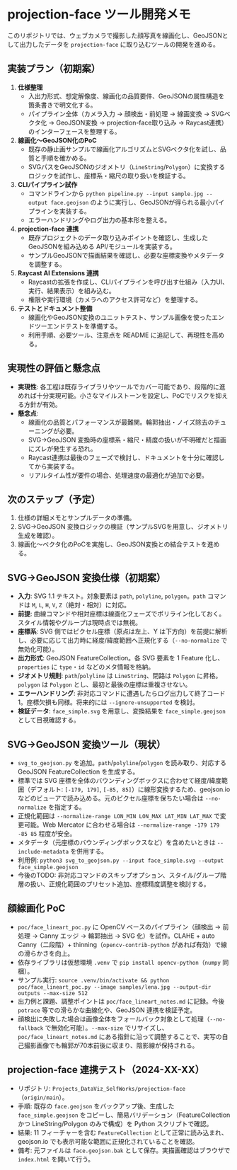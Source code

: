 # projection-face ツール開発メモ

このリポジトリでは、ウェブカメラで撮影した顔写真を線画化し、GeoJSONとして出力したデータを `projection-face` に取り込むツールの開発を進める。

## 実装プラン（初期案）

1. **仕様整理**  
   - 入出力形式、想定解像度、線画化の品質要件、GeoJSONの属性構造を箇条書きで明文化する。  
   - パイプライン全体（カメラ入力 → 顔検出・前処理 → 線画変換 → SVGベクタ化 → GeoJSON変換 → projection-face取り込み → Raycast連携）のインターフェースを整理する。
2. **線画化～GeoJSON化のPoC**  
   - 既存の静止画サンプルで線画化アルゴリズムとSVGベクタ化を試し、品質と手順を確かめる。  
   - SVGパスをGeoJSONのジオメトリ（`LineString`/`Polygon`）に変換するロジックを試作し、座標系・縮尺の取り扱いを検証する。
3. **CLIパイプライン試作**  
   - コマンドラインから `python pipeline.py --input sample.jpg --output face.geojson` のように実行し、GeoJSONが得られる最小パイプラインを実装する。  
   - エラーハンドリングやログ出力の基本形を整える。
4. **projection-face 連携**  
   - 既存プロジェクトのデータ取り込みポイントを確認し、生成したGeoJSONを組み込める API/モジュールを実装する。  
   - サンプルGeoJSONで描画結果を確認し、必要な座標変換やメタデータを調整する。
5. **Raycast AI Extensions 連携**  
   - Raycastの拡張を作成し、CLIパイプラインを呼び出す仕組み（入力UI、実行、結果表示）を組み込む。  
   - 権限や実行環境（カメラへのアクセス許可など）を整理する。
6. **テストとドキュメント整備**  
   - 線画化やGeoJSON変換のユニットテスト、サンプル画像を使ったエンドツーエンドテストを準備する。  
   - 利用手順、必要ツール、注意点を README に追記して、再現性を高める。

## 実現性の評価と懸念点

- **実現性**: 各工程は既存ライブラリやツールでカバー可能であり、段階的に進めれば十分実現可能。小さなマイルストーンを設定し、PoCでリスクを抑える方針が有効。  
- **懸念点**:  
  - 線画化の品質とパフォーマンスが最難関。輪郭抽出・ノイズ除去のチューニングが必要。  
  - SVG→GeoJSON 変換時の座標系・縮尺・精度の扱いが不明確だと描画にズレが発生する恐れ。  
  - Raycast連携は最後のフェーズで検討し、ドキュメントを十分に確認してから実装する。  
  - リアルタイム性が要件の場合、処理速度の最適化が追加で必要。

## 次のステップ（予定）

1. 仕様の詳細メモとサンプルデータの準備。  
2. SVG→GeoJSON 変換ロジックの検証（サンプルSVGを用意し、ジオメトリ生成を確認）。  
3. 線画化～ベクタ化のPoCを実施し、GeoJSON変換との結合テストを進める。

## SVG→GeoJSON 変換仕様（初期案）

- **入力**: SVG 1.1 テキスト。対象要素は `path`, `polyline`, `polygon`。`path` コマンドは `M`, `L`, `H`, `V`, `Z`（絶対・相対）に対応。  
- **前提**: 曲線コマンドや相対座標は線画化フェーズでポリライン化しておく。スタイル情報やグループは現時点では無視。  
- **座標系**: SVG 側ではピクセル座標（原点は左上、Y は下方向）を前提に解析し、必要に応じて出力時に経度/緯度範囲へ正規化する（`--no-normalize` で無効化可能）。  
- **出力形式**: GeoJSON FeatureCollection。各 SVG 要素を 1 Feature 化し、`properties` に `type`・`id` などのメタ情報を格納。  
- **ジオメトリ規則**: `path`/`polyline` は `LineString`、閉路は `Polygon` に昇格。`polygon` は `Polygon` とし、最初と最後の座標は重複させない。  
- **エラーハンドリング**: 非対応コマンドに遭遇したらログ出力して終了コード 1。座標欠損も同様。将来的には `--ignore-unsupported` を検討。  
- **検証データ**: `face_simple.svg` を用意し、変換結果を `face_simple.geojson` として目視確認する。

## SVG→GeoJSON 変換ツール（現状）

- `svg_to_geojson.py` を追加。`path`/`polyline`/`polygon` を読み取り、対応する GeoJSON FeatureCollection を生成する。  
- 標準では SVG 座標を全体のバウンディングボックスに合わせて経度/緯度範囲（デフォルト: `[-179, 179]`, `[-85, 85]`）に線形変換するため、geojson.io などのビューアで読み込める。元のピクセル座標を保ちたい場合は `--no-normalize` を指定する。  
- 正規化範囲は `--normalize-range LON_MIN LON_MAX LAT_MIN LAT_MAX` で変更可能。Web Mercator に合わせる場合は `--normalize-range -179 179 -85 85` 程度が安全。  
- メタデータ（元座標のバウンディングボックスなど）を含めたいときは `--include-metadata` を併用する。  
- 利用例: `python3 svg_to_geojson.py --input face_simple.svg --output face_simple.geojson`  
- 今後のTODO: 非対応コマンドのスキップオプション、スタイル/グループ階層の扱い、正規化範囲のプリセット追加、座標精度調整を検討する。

## 顔線画化 PoC

- `poc/face_lineart_poc.py` に OpenCV ベースのパイプライン（顔検出 → 前処理 → Canny エッジ → 輪郭抽出 → SVG 化）を試作。CLAHE + auto Canny（二段階）+ thinning（`opencv-contrib-python` があれば有効）で線の滑らかさを向上。  
- 依存ライブラリは仮想環境 `.venv` で `pip install opencv-python`（`numpy` 同梱）。  
- サンプル実行: `source .venv/bin/activate && python poc/face_lineart_poc.py --image samples/lena.jpg --output-dir outputs --max-size 512`  
- 出力例と課題、調整ポイントは `poc/face_lineart_notes.md` に記録。今後 `potrace` 等での滑らかな曲線化や、GeoJSON 連携を検証予定。  
- 顔検出に失敗した場合は画像全体をフォールバック対象として処理（`--no-fallback` で無効化可能）。`--max-size` でリサイズし、`poc/face_lineart_notes.md` にある指針に沿って調整することで、実写の自己撮影画像でも輪郭が70本前後に収まり、陰影線が保持される。  

## projection-face 連携テスト（2024-XX-XX）

- リポジトリ: `Projects_DataViz_SelfWorks/projection-face`（`origin/main`）。  
- 手順: 既存の `face.geojson` をバックアップ後、生成した `face_simple.geojson` をコピーし、簡易バリデーション（FeatureCollectionかつ LineString/Polygon のみで構成）を Python スクリプトで確認。  
- 結果: 11 フィーチャーを含む `FeatureCollection` として正常に読み込まれ、geojson.io でも表示可能な範囲に正規化されていることを確認。  
- 備考: 元ファイルは `face.geojson.bak` として保存。実描画確認はブラウザで `index.html` を開いて行う。
